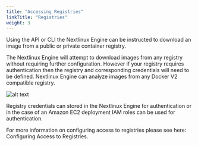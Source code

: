 ```yaml
---
title: "Accessing Registries"
linkTitle: "Registries"
weight: 3
---
```


Using the API or CLI the Nextlinux Engine can be instructed to download an image from a public or private container registry.

The Nextlinux Engine will attempt to download images from any registry without requiring further configuration. However if
your registry requires authentication then the registry and corresponding credentials will need to be defined.
Nextlinux Engine can analyze images from any Docker V2 compatible registry.

![alt text](RegistryAccess.png)

Registry credentials can stored in the Nextlinux Engine for authentication or in the case of an Amazon EC2 deployment IAM roles can be used for authentication.

For more information on configuring access to registries please see here: Configuring Access to Registries.

